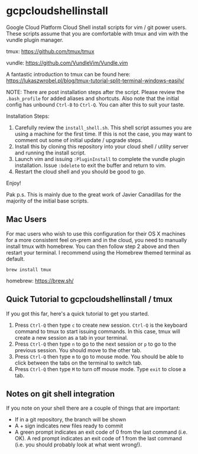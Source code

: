 # gcpcloudshellinstall
Google Cloud Platform Cloud Shell install scripts for vim / git power users.  These scripts assume that you are comfortable with tmux and vim with the vundle plugin manager.

tmux: https://github.com/tmux/tmux

vundle: https://github.com/VundleVim/Vundle.vim

A fantastic introduction to tmux can be found here: https://lukaszwrobel.pl/blog/tmux-tutorial-split-terminal-windows-easily/

NOTE: There are post installation steps after the script. Please review the `.bash_profile` for added aliases and shortcuts. Also note that the initial config has unbound `Ctrl-B` to `Ctrl-Q`. You can alter this to suit your taste.

Installation Steps:
1. Carefully review the `install_shell.sh`. This shell script assumes you are using a machine for the first time. If this is not the case, you may want to comment out some of initial update / upgrade steps.
1. Install this by cloning this repository into your cloud shell / utility server and running the install script.
1. Launch vim and issuing `:PluginInstall` to complete the vundle plugin installation. Issue `:bdelete` to exit the buffer and return to vim.
1. Restart the cloud shell and you should be good to go.

Enjoy!

Pak
p.s. This is mainly due to the great work of Javier Canadillas for the majority of the initial base scripts.

## Mac Users
For mac users who wish to use this configuration for their OS X machines for a more consistent feel on-prem and in the cloud, you need to manually install tmux with homebrew. You can then follow step 2 above and then restart your terminal.  I recommend using the Homebrew themed terminal as default.

`brew install tmux`

homebrew: https://brew.sh/

## Quick Tutorial to gcpcloudshellinstall / tmux
If you got this far, here's a quick tutorial to get you started.
1. Press `Ctrl-Q` then type `c` to create new session. `Ctrl-Q` is the keyboard command to tmux to start issuing commands. In this case, tmux will create a new session as a tab in your terminal.
1. Press `Ctrl-Q` then type `n` to go to the next session or `p` to go to the previous session. You should move to the other tab.
1. Press `Ctrl-Q` then type `m` to go to mouse mode. You should be able to click between the tabs on the terminal to switch tab.
1. Press `Ctrl-Q` then type `M` to turn off mouse mode. Type `exit` to close a tab.

## Notes on git shell integration
If you note on your shell there are a couple of things that are important:
* If in a git repository, the branch will be shown
* A + sign indicates new files ready to commit
* A green prompt indicates an exit code of 0 from the last command (i.e. OK). A red prompt indicates an exit code of 1 from the last command (i.e. you should probably look at what went wrong!).
